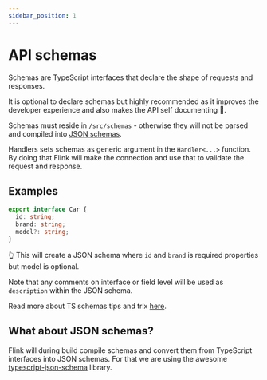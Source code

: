 ```yaml
---
sidebar_position: 1
---
```


# API schemas

Schemas are TypeScript interfaces that declare the shape of requests and responses.

It is optional to declare schemas but highly recommended as it improves the developer experience and also makes the API self documenting 🎉.

Schemas must reside in `/src/schemas` - otherwise they will not be parsed and compiled into [JSON schemas](#what-about-json-schemas).

Handlers sets schemas as generic argument in the `Handler<...>` function. By doing that Flink will make the connection and use that to validate the request and response.

## Examples

```typescript
export interface Car {
  id: string;
  brand: string;
  model?: string;
}
```

👆 This will create a JSON schema where `id` and `brand` is required properties but model is optional.

Note that any comments on interface or field level will be used as `description` within the JSON schema.

Read more about TS schemas tips and trix [here](https://github.com/YousefED/typescript-json-schema/blob/master/api.md).

## What about JSON schemas?

Flink will during build compile schemas and convert them from TypeScript interfaces into JSON schemas. For that we are using the awesome [typescript-json-schema](https://github.com/YousefED/typescript-json-schema) library.
